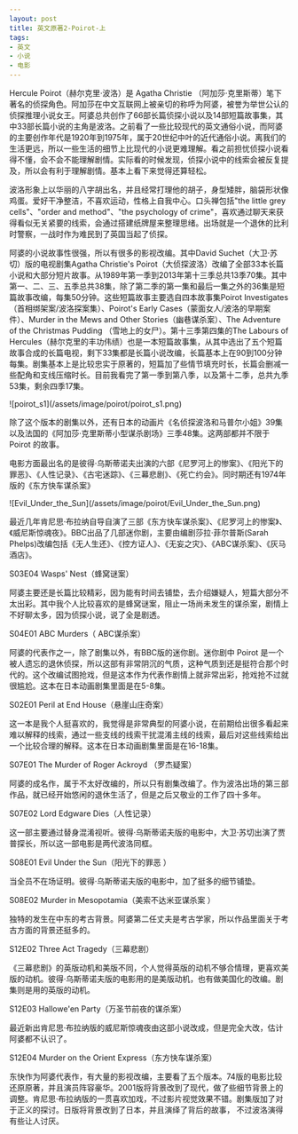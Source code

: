 ```yaml
---
layout: post
title: 英文原著2-Poirot-上
tags:
- 英文
- 小说
- 电影
---
```


<style>
article img {
    width: 400px;
    height: auto;
    float: left;
}
</style>

Hercule Poirot（赫尔克里·波洛）是 Agatha Christie （阿加莎·克里斯蒂）笔下著名的侦探角色。阿加莎在中文互联网上被亲切的称呼为阿婆，被誉为举世公认的侦探推理小说女王。阿婆总共创作了66部长篇侦探小说以及14部短篇故事集，其中33部长篇小说的主角是波洛。之前看了一些比较现代的英文通俗小说，而阿婆的主要创作年代是1920年到1975年，属于20世纪中叶的近代通俗小说。离我们的生活更远，所以一些生活的细节上比现代的小说更难理解。看之前担忧侦探小说看得不懂，会不会不能理解剧情。实际看的时候发现，侦探小说中的线索会被反复提及，所以会有利于理解剧情。基本上看下来觉得还算轻松。

波洛形象上以华丽的八字胡出名，并且经常打理他的胡子，身型矮胖，脑袋形状像鸡蛋。爱好干净整洁，不喜欢运动，性格上自我中心。口头禅包括"the little grey cells"、"order and method"、"the psychology of crime"，喜欢通过聊天来获得看似无关紧要的线索，会通过搭建纸牌屋来整理思绪。出场就是一个退休的比利时警察，一战时作为难民到了英国当起了侦探。

阿婆的小说故事性很强，所以有很多的影视改编。其中David Suchet（大卫·苏切）版的电视剧集Agatha Christie's Poirot（大侦探波洛）改编了全部33本长篇小说和大部分短片故事。从1989年第一季到2013年第十三季总共13季70集。其中第一、二、三、五季总共38集，除了第二季的第一集和最后一集之外的36集是短篇故事改编，每集50分钟。这些短篇故事主要选自四本故事集Poirot Investigates（首相绑架案/波洛探案集）、Poirot's Early Cases（蒙面女人/波洛的早期案件）、Murder in the Mews and Other Stories（幽巷谋杀案）、The Adventure of the Christmas Pudding （雪地上的女尸）。第十三季第四集的The Labours of Hercules（赫尔克里的丰功伟绩）也是一本短篇故事集，从其中选出了五个短篇故事合成的长篇电视，剩下33集都是长篇小说改编，长篇基本上在90到100分钟每集。剧集基本上是比较忠实于原著的，短篇加了些情节填充时长，长篇会删减一些配角和支线压缩时长。目前我看完了第一季到第八季，以及第十二季，总共九季53集，剩余四季17集。

<div style="clear:both" />
![poirot_s1](/assets/image/poirot/poirot_s1.png)
<div style="clear:both" />


除了这个版本的剧集以外，还有日本的动画片《名侦探波洛和马普尔小姐》39集以及法国的《阿加莎·克里斯蒂小型谋杀剧场》三季48集。这两部都并不限于 Poirot 的故事。

电影方面最出名的是彼得·乌斯蒂诺夫出演的六部《尼罗河上的惨案》、《阳光下的罪恶》、《人性记录》、《古宅迷踪》、《三幕悲剧》、《死亡约会》。同时期还有1974年版的《东方快车谋杀案》

<div style="clear:both" />
![Evil_Under_the_Sun](/assets/image/poirot/Evil_Under_the_Sun.png)
<div style="clear:both" />


最近几年肯尼思·布拉纳自导自演了三部《东方快车谋杀案》、《尼罗河上的惨案》、《威尼斯惊魂夜》。BBC出品了几部迷你剧，主要由编剧莎拉·菲尔普斯(Sarah Phelps)改编包括《无人生还》、《控方证人》、《无妄之灾》、《ABC谋杀案》、《灰马酒店》。



S03E04 Wasps' Nest（蜂窝谜案）

阿婆主要还是长篇比较精彩，因为能有时间去铺垫，去介绍嫌疑人，短篇大部分不太出彩。其中我个人比较喜欢的是蜂窝谜案，阻止一场尚未发生的谋杀案，剧情上不好聊太多，因为侦探小说，说了全是剧透。



S04E01 ABC Murders（ ABC谋杀案）

阿婆的代表作之一，除了剧集以外，有BBC版的迷你剧。迷你剧中 Poirot 是一个被人遗忘的退休侦探，所以这部有非常阴沉的气质，这种气质到还是挺符合那个时代的。这个改编试图抢戏，但是这本作为代表作剧情上就非常出彩，抢戏抢不过就很尴尬。这本在日本动画剧集里面是在5-8集。



S02E01 Peril at End House（悬崖山庄奇案）

这一本是我个人挺喜欢的，我觉得是非常典型的阿婆小说，在前期给出很多看起来难以解释的线索，通过一些支线的线索干扰混淆主线的线索，最后对这些线索给出一个比较合理的解释。这本在日本动画剧集里面是在16-18集。



S07E01 The Murder of Roger Ackroyd （罗杰疑案）

阿婆的成名作，属于不太好改编的，所以只有剧集改编了。作为波洛出场的第三部作品，就已经开始悠闲的退休生活了，但是之后又敬业的工作了四十多年。



S07E02 Lord Edgware Dies（人性记录）

这一部主要通过替身混淆视听。彼得·乌斯蒂诺夫版的电影中，大卫·苏切出演了贾普探长，所以这一部电影是两代波洛同框。



S08E01 Evil Under the Sun（阳光下的罪恶 ）

当全员不在场证明。彼得·乌斯蒂诺夫版的电影中，加了挺多的细节铺垫。



S08E02 Murder in Mesopotamia（美索不达米亚谋杀案 ）

独特的发生在中东的考古背景。阿婆第二任丈夫是考古学家，所以作品里面关于考古方面的背景还挺多的。



S12E02 Three Act Tragedy（三幕悲剧）

《三幕悲剧》的英版动机和美版不同，个人觉得英版的动机不够合情理，更喜欢美版的动机。彼得·乌斯蒂诺夫版的电影用的是美版动机，也有做美国化的改编。剧集则是用的英版的动机。



S12E03 Hallowe'en Party（万圣节前夜的谋杀案）

最近新出肯尼思·布拉纳版的威尼斯惊魂夜由这部小说改成，但是完全大改，估计阿婆都不认识了。



S12E04 Murder on the Orient Express（东方快车谋杀案）

东快作为阿婆代表作，有大量的影视改编，主要看了五个版本。74版的电影比较还原原著，并且演员阵容豪华。2001版将背景改到了现代，做了些细节背景上的调整。肯尼思·布拉纳版的一贯喜欢加戏，不过影片视觉效果不错。剧集版加了对于正义的探讨。日版将背景改到了日本，并且演绎了背后的故事， 不过波洛演得有些让人讨厌。

